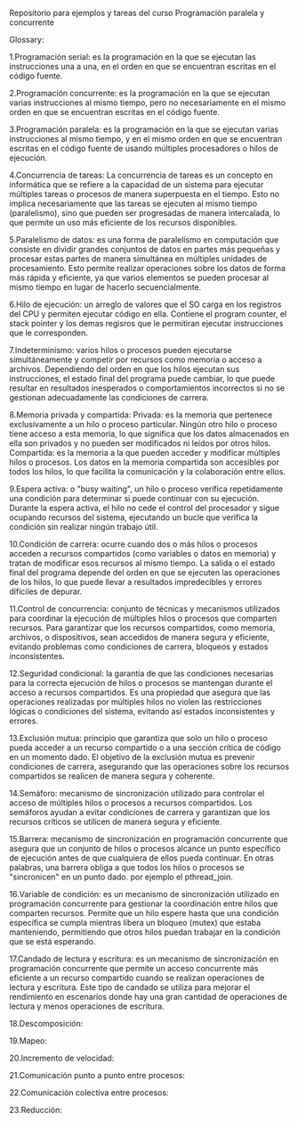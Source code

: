 Repositorio para ejemplos y tareas del curso Programación paralela y concurrente

Glossary:

1.Programación serial: es la programación en la que se ejecutan las instrucciones una a una, en el orden en que se encuentran escritas en el código fuente.

2.Programación concurrente: es la programación en la que se ejecutan varias instrucciones al mismo tiempo, pero no necesariamente en el mismo orden en que se encuentran escritas en el código fuente.

3.Programación paralela: es la programación en la que se ejecutan varias instrucciones al mismo tiempo, y en el mismo orden en que se encuentran escritas en el código fuente de usando múltiples procesadores o hilos de ejecución.

4.Concurrencia de tareas: La concurrencia de tareas es un concepto en informática que se refiere a la capacidad de un sistema para ejecutar múltiples tareas o procesos de manera superpuesta en el tiempo. Esto no implica necesariamente que las tareas se ejecuten al mismo tiempo (paralelismo), sino que pueden ser progresadas de manera intercalada, lo que permite un uso más eficiente de los recursos disponibles.

5.Paralelismo de datos: es una forma de paralelismo en computación que consiste en dividir grandes conjuntos de datos en partes más pequeñas y procesar estas partes de manera simultánea en múltiples unidades de procesamiento. Esto permite realizar operaciones sobre los datos de forma más rápida y eficiente, ya que varios elementos se pueden procesar al mismo tiempo en lugar de hacerlo secuencialmente.

6.Hilo de ejecución: un arreglo de valores que el SO carga en los registros del CPU y permiten ejecutar código en ella. Contiene el program counter, el stack pointer y los demas regisros que le permitiran ejecutar instrucciones que le corresponden.

7.Indeterminismo: varios hilos o procesos pueden ejecutarse simultáneamente y competir por recursos como memoria o acceso a archivos. Dependiendo del orden en que los hilos ejecutan sus instrucciones, el estado final del programa puede cambiar, lo que puede resultar en resultados inesperados o comportamientos incorrectos si no se gestionan adecuadamente las condiciones de carrera.

8.Memoria privada y compartida: 
  Privada: es la memoria que pertenece exclusivamente a un hilo o proceso particular. Ningún otro hilo o proceso tiene acceso a esta memoria, lo que significa que los datos almacenados en ella son privados y no pueden ser modificados ni leídos por otros hilos. 
  Compartida: es la memoria a la que pueden acceder y modificar múltiples hilos o procesos. Los datos en la memoria compartida son accesibles por todos los hilos, lo que facilita la comunicación y la colaboración entre ellos.

9.Espera activa: o "busy waiting", un hilo o proceso verifica repetidamente una condición para determinar si puede continuar con su ejecución. Durante la espera activa, el hilo no cede el control del procesador y sigue ocupando recursos del sistema, ejecutando un bucle que verifica la condición sin realizar ningún trabajo útil.

10.Condición de carrera: ocurre cuando dos o más hilos o procesos acceden a recursos compartidos (como variables o datos en memoria) y tratan de modificar esos recursos al mismo tiempo. La salida o el estado final del programa depende del orden en que se ejecuten las operaciones de los hilos, lo que puede llevar a resultados impredecibles y errores difíciles de depurar.

11.Control de concurrencia: conjunto de técnicas y mecanismos utilizados para coordinar la ejecución de múltiples hilos o procesos que comparten recursos. Para garantizar que los recursos compartidos, como memoria, archivos, o dispositivos, sean accedidos de manera segura y eficiente, evitando problemas como condiciones de carrera, bloqueos y estados inconsistentes.

12.Seguridad condicional: la garantía de que las condiciones necesarias para la correcta ejecución de hilos o procesos se mantengan durante el acceso a recursos compartidos. Es una propiedad que asegura que las operaciones realizadas por múltiples hilos no violen las restricciones lógicas o condiciones del sistema, evitando así estados inconsistentes y errores.

13.Exclusión mutua: principio que garantiza que solo un hilo o proceso pueda acceder a un recurso compartido o a una sección crítica de código en un momento dado. El objetivo de la exclusión mutua es prevenir condiciones de carrera, asegurando que las operaciones sobre los recursos compartidos se realicen de manera segura y coherente.

14.Semáforo: mecanismo de sincronización utilizado para controlar el acceso de múltiples hilos o procesos a recursos compartidos. Los semáforos ayudan a evitar condiciones de carrera y garantizan que los recursos críticos se utilicen de manera segura y eficiente.

15.Barrera: mecanismo de sincronización en programación concurrente que asegura que un conjunto de hilos o procesos alcance un punto específico de ejecución antes de que cualquiera de ellos pueda continuar. En otras palabras, una barrera obliga a que todos los hilos o procesos se "sincronicen" en un punto dado. por ejemplo el pthread_join.

16.Variable de condición: es un mecanismo de sincronización utilizado en programación concurrente para gestionar la coordinación entre hilos que comparten recursos. Permite que un hilo espere hasta que una condición específica se cumpla mientras libera un bloqueo (mutex) que estaba manteniendo, permitiendo que otros hilos puedan trabajar en la condición que se está esperando.

17.Candado de lectura y escritura: es un mecanismo de sincronización en programación concurrente que permite un acceso concurrente más eficiente a un recurso compartido cuando se realizan operaciones de lectura y escritura. Este tipo de candado se utiliza para mejorar el rendimiento en escenarios donde hay una gran cantidad de operaciones de lectura y menos operaciones de escritura.

18.Descomposición:

19.Mapeo:

20.Incremento de velocidad:

21.Comunicación punto a punto entre procesos:

22.Comunicación colectiva entre procesos:

23.Reducción:

